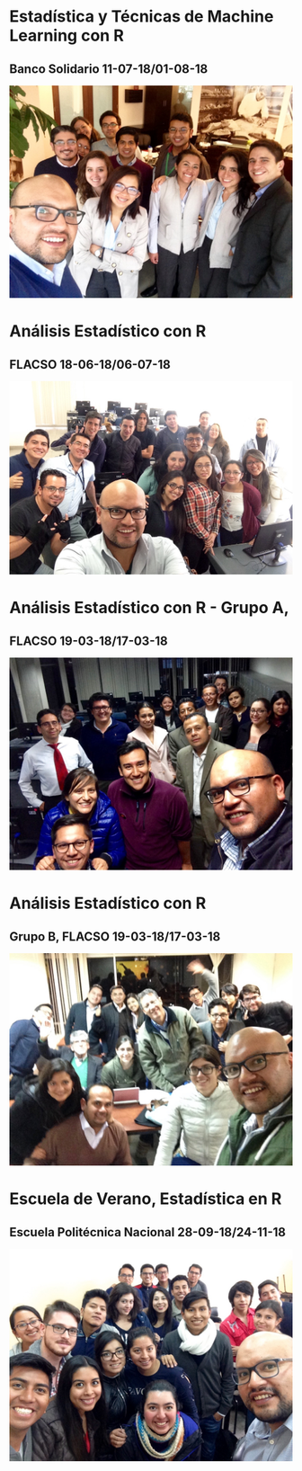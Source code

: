 <!--
La revisión metodológica aquí vertida se basa en [@Wang_2012].
-->
Estadística y Técnicas de Machine Learning con R
================================================

Banco Solidario 11-07-18/01-08-18
---------------------------------

![](3%20Solidario.jpg)

Análisis Estadístico con R
==========================

FLACSO 18-06-18/06-07-18
------------------------

![](2.jpg)

Análisis Estadístico con R - Grupo A,
=====================================

FLACSO 19-03-18/17-03-18
------------------------

![](1Ga.jpg)

Análisis Estadístico con R
==========================

Grupo B, FLACSO 19-03-18/17-03-18
---------------------------------

![](1Gb.jpg)

Escuela de Verano, Estadística en R
===================================

Escuela Politécnica Nacional 28-09-18/24-11-18
----------------------------------------------

![](veranoEPN2018.jpg)
